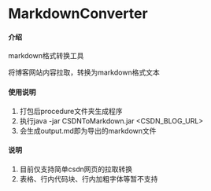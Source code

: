 # MarkdownConverter

#### 介绍
markdown格式转换工具

将博客网站内容拉取，转换为markdown格式文本

#### 使用说明
1.  打包后procedure文件夹生成程序
2.  执行java -jar CSDNToMarkdown.jar <CSDN_BLOG_URL>
3.  会生成output.md即为导出的markdown文件

#### 说明
1.  目前仅支持简单csdn网页的拉取转换
2.  表格、行内代码块、行内加粗字体等暂不支持

